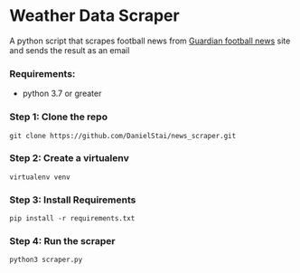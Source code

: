 # Weather Data Scraper

A python script that scrapes football news from [Guardian football news](https://www.theguardian.com/football) site and sends the result as an email




### Requirements:

- python 3.7 or greater



### Step 1: Clone the repo

```
git clone https://github.com/DanielStai/news_scraper.git
```


### Step 2: Create a virtualenv

```
virtualenv venv
```


### Step 3: Install Requirements

```
pip install -r requirements.txt
```


### Step 4: Run the scraper

```
python3 scraper.py
```
